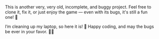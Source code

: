 This is another very, very old, incomplete, and buggy project. Feel free to clone it, fix it, or just enjoy the game — even with its bugs, it's still a fun one! 🐍

I’m cleaning up my laptop, so here it is! 🧹
Happy coding, and may the bugs be ever in your favor. 🐞✨

